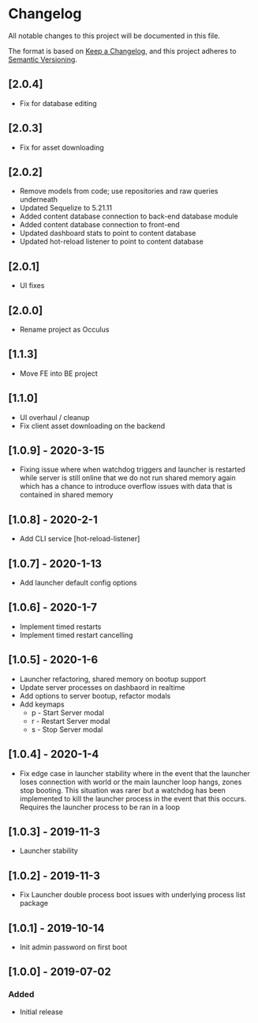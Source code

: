 # Changelog
All notable changes to this project will be documented in this file.

The format is based on [Keep a Changelog](https://keepachangelog.com/en/1.0.0/),
and this project adheres to [Semantic Versioning](https://semver.org/spec/v2.0.0.html).

## [2.0.4]
* Fix for database editing

## [2.0.3]
* Fix for asset downloading

## [2.0.2]
* Remove models from code; use repositories and raw queries underneath
* Updated Sequelize to 5.21.11
* Added content database connection to back-end database module
* Added content database connection to front-end
* Updated dashboard stats to point to content database
* Updated hot-reload listener to point to content database

## [2.0.1]
* UI fixes

## [2.0.0]
* Rename project as Occulus

## [1.1.3]
* Move FE into BE project

## [1.1.0] 
* UI overhaul / cleanup
* Fix client asset downloading on the backend

## [1.0.9] - 2020-3-15
* Fixing issue where when watchdog triggers and launcher is restarted while server is still online that we do not run shared memory again which has a chance to introduce overflow issues with data that is contained in shared memory

## [1.0.8] - 2020-2-1
* Add CLI service [hot-reload-listener]

## [1.0.7] - 2020-1-13
* Add launcher default config options

## [1.0.6] - 2020-1-7
* Implement timed restarts
* Implement timed restart cancelling

## [1.0.5] - 2020-1-6
* Launcher refactoring, shared memory on bootup support
* Update server processes on dashbaord in realtime
* Add options to server bootup, refactor modals
* Add keymaps
  * p - Start Server modal
  * r - Restart Server modal
  * s - Stop Server modal

## [1.0.4] - 2020-1-4
* Fix edge case in launcher stability where in the event that the launcher loses connection with world or the main launcher loop hangs, zones stop booting. This situation was rarer but a watchdog has been implemented to kill the launcher process in the event that this occurs. Requires the launcher process to be ran in a loop

## [1.0.3] - 2019-11-3
* Launcher stability

## [1.0.2] - 2019-11-3
* Fix Launcher double process boot issues with underlying process list package

## [1.0.1] - 2019-10-14
* Init admin password on first boot

## [1.0.0] - 2019-07-02
### Added
* Initial release
